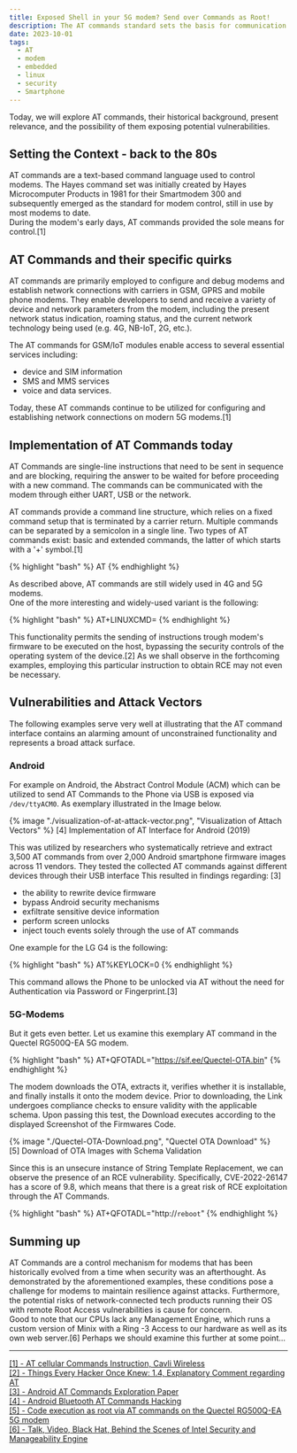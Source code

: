 ```yaml
---
title: Exposed Shell in your 5G modem? Send over Commands as Root!
description: The AT commands standard sets the basis for communication between modems and their host. This standard allows for sending over commands to the host. Lets talk about that.
date: 2023-10-01
tags:   
  - AT
  - modem
  - embedded
  - linux
  - security
  - Smartphone
---
```

Today, we will explore AT commands, their historical background, present relevance, and the possibility of them exposing potential vulnerabilities.

## Setting the Context - back to the 80s
AT commands are a text-based command language used to control modems.
The Hayes command set was initially created by Hayes Microcomputer Products in 1981 for their Smartmodem 300 and subsequently emerged as the standard for modem control, still in use by most modems to date.  
During the modem's early days, AT commands provided the sole means for control.[1] 

## AT Commands and their specific quirks
AT commands are primarily employed to configure and debug modems and establish network connections with carriers in GSM, GPRS and mobile phone modems. 
They enable developers to send and receive a variety of device and network parameters from the modem, including the present network status indication, roaming status, and the current network technology being used (e.g. 4G, NB-IoT, 2G, etc.). 

The AT commands for GSM/IoT modules enable access to several essential services including:
- device and SIM information
- SMS and MMS services
- voice and data services.

Today, these AT commands continue to be utilized for configuring and establishing network connections on modern 5G modems.[1]

## Implementation of AT Commands today
AT Commands are single-line instructions that need to be sent in sequence and are blocking, requiring the answer to be waited for before proceeding with a new command.
The commands can be communicated with the modem through either UART, USB or the network.

AT commands provide a command line structure, which relies on a fixed command setup that is terminated by a carrier return.
Multiple commands can be separated by a semicolon in a single line.
Two types of AT commands exist: basic and extended commands, the latter of which starts with a '+' symbol.[1]

{% highlight "bash" %}
AT<COMMAND><SUFFIX><DATA>
{% endhighlight %}

As described above, AT commands are still widely used in 4G and 5G modems.  
One of the more interesting and widely-used variant is the following:

{% highlight "bash" %}
AT+LINUXCMD=
{% endhighlight %}

This functionality permits the sending of instructions trough modem's firmware to be executed on the host, bypassing the security controls of the operating system of the device.[2]
As we shall observe in the forthcoming examples, employing this particular instruction to obtain RCE may not even be necessary.

## Vulnerabilities and Attack Vectors

The following examples serve very well at illustrating that the AT command interface contains an alarming amount of unconstrained functionality and represents a broad attack surface.

### Android 

For example on Android, the Abstract Control Module (ACM) which can be utilized to send AT Commands to the Phone via USB is exposed via `/dev/ttyACM0`.
As exemplary illustrated in the Image below.

{% image "./visualization-of-at-attack-vector.png", "Visualization of Attach Vectors" %}
[4] Implementation of AT Interface for Android (2019)

This was utilized by researchers who systematically retrieve and extract 3,500 AT commands from over 2,000 Android smartphone firmware images across 11 vendors. 
They tested the collected AT commands against different devices through their USB interface
This resulted in findings regarding: [3]
- the ability to rewrite device firmware
- bypass Android security mechanisms
- exfiltrate sensitive device information
- perform screen unlocks
- inject touch events solely through the use of AT commands

One example for the LG G4 is the following:

{% highlight "bash" %}
AT%KEYLOCK=0
{% endhighlight %}

This command allows the Phone to be unlocked via AT without the need for Authentication via Password or Fingerprint.[3]

### 5G-Modems

But it gets even better. 
Let us examine this exemplary AT command in the Quectel RG500Q-EA 5G modem.

{% highlight "bash" %}
AT+QFOTADL="https://sif.ee/Quectel-OTA.bin"
{% endhighlight %}

The modem downloads the OTA, extracts it, verifies whether it is installable, and finally installs it onto the modem device.
Prior to downloading, the Link undergoes compliance checks to ensure validity with the applicable schema.
Upon passing this test, the Download executes according to the displayed Screenshot of the Firmwares Code.

{% image "./Quectel-OTA-Download.png", "Quectel OTA Download" %}    
[5] Download of OTA Images with Schema Validation

Since this is an unsecure instance of String Template Replacement, we can observe the presence of an RCE vulnerability.
Specifically, CVE-2022-26147 has a score of 9.8, which means that there is a great risk of RCE exploitation through the AT Commands.

{% highlight "bash" %}
AT+QFOTADL="http://`reboot`"
{% endhighlight %}

## Summing up

AT Commands are a control mechanism for modems that has been historically evolved from a time when security was an afterthought.
As demonstrated by the aforementioned examples, these conditions pose a challenge for modems to maintain resilience against attacks.
Furthermore, the potential risks of network-connected tech products running their OS with remote Root Access vulnerabilities is cause for concern.  
Good to note that our CPUs lack any Management Engine, which runs a custom version of Minix with a Ring -3 Access to our hardware as well as its own web server.[6]
Perhaps we should examine this further at some point...

---
<a href="https://www.cavliwireless.com/blog/nerdiest-of-things/an-introduction-to-cellular-at-commands.html" target="_blank">[1] - AT cellular Commands Instruction, Cavli Wireless</a>  
<a href="http://esr.ibiblio.org/?p=7333&cpage=1#comment-1802568" target="_blank">[2] - Things Every Hacker Once Knew: 1.4, Explanatory Comment regarding AT</a>  
<a href="https://www.usenix.org/system/files/conference/usenixsecurity18/sec18-tian.pdf" target="_blank">[3] - Android AT Commands Exploration Paper</a>  
<a href="https://www.securitynewspaper.com/2019/11/14/how-to-use-headphones-or-bluetooth-to-hack-and-take-control-of-any-android-device/" target="_blank">[4] - Android Bluetooth AT Commands Hacking</a>  
<a href="https://nns.ee/blog/2022/06/21/modem-rce2.html" target="_blank">[5] - Code execution as root via AT commands on the Quectel RG500Q-EA 5G modem</a>  
<a href="https://www.youtube.com/watch?v=TsXzDFjXj2s" target="_blank">[6] - Talk, Video, Black Hat, Behind the Scenes of Intel Security and Manageability Engine</a>  
